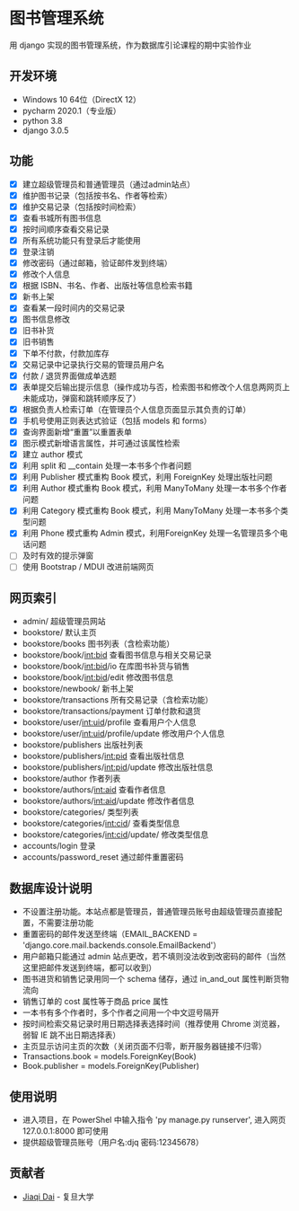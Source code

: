 # 图书管理系统

用 django 实现的图书管理系统，作为数据库引论课程的期中实验作业

## 开发环境

- Windows 10 64位（DirectX 12）
- pycharm 2020.1（专业版）
- python 3.8
- django 3.0.5

## 功能

- [x] 建立超级管理员和普通管理员（通过admin站点）
- [x] 维护图书记录（包括按书名、作者等检索）
- [x] 维护交易记录（包括按时间检索）
- [x] 查看书城所有图书信息
- [x] 按时间顺序查看交易记录
- [x] 所有系统功能只有登录后才能使用
- [x] 登录注销
- [x] 修改密码（通过邮箱，验证邮件发到终端）
- [x] 修改个人信息
- [x] 根据 ISBN、书名、作者、出版社等信息检索书籍
- [x] 新书上架
- [x] 查看某一段时间内的交易记录
- [x] 图书信息修改
- [x] 旧书补货
- [x] 旧书销售
- [x] 下单不付款，付款加库存
- [x] 交易记录中记录执行交易的管理员用户名
- [x] 付款 / 退货界面做成单选题
- [x] 表单提交后输出提示信息（操作成功与否，检索图书和修改个人信息两网页上未能成功，弹窗和跳转顺序反了）
- [x] 根据负责人检索订单（在管理员个人信息页面显示其负责的订单）
- [x] 手机号使用正则表达式验证（包括 models 和 forms）
- [x] 查询界面新增“重置”以重置表单
- [x] 图示模式新增语言属性，并可通过该属性检索
- [x] 建立 author 模式
- [x] 利用 split 和 __contain 处理一本书多个作者问题
- [x] 利用 Publisher 模式重构 Book 模式，利用 ForeignKey 处理出版社问题
- [x] 利用 Author 模式重构 Book 模式，利用 ManyToMany 处理一本书多个作者问题
- [x] 利用 Category 模式重构 Book 模式，利用 ManyToMany 处理一本书多个类型问题
- [x] 利用 Phone 模式重构 Admin 模式，利用ForeignKey 处理一名管理员多个电话问题
- [ ] 及时有效的提示弹窗
- [ ] 使用 Bootstrap / MDUI 改进前端网页

## 网页索引

- admin/ 超级管理员网站
- bookstore/ 默认主页
- bookstore/books 图书列表（含检索功能）
- bookstore/book/<int:bid> 查看图书信息与相关交易记录
- bookstore/book/<int:bid>/io 在库图书补货与销售
- bookstore/book/<int:bid>/edit 修改图书信息
- bookstore/newbook/ 新书上架
- bookstore/transactions 所有交易记录（含检索功能）
- bookstore/transactions/payment 订单付款和退货
- bookstore/user/<int:uid>/profile 查看用户个人信息
- bookstore/user/<int:uid>/profile/update 修改用户个人信息
- bookstore/publishers 出版社列表
- bookstore/publishers/<int:pid> 查看出版社信息
- bookstore/publishers/<int:pid>/update 修改出版社信息
- bookstore/author 作者列表
- bookstore/authors/<int:aid> 查看作者信息
- bookstore/authors/<int:aid>/update 修改作者信息
- bookstore/categories/ 类型列表
- bookstore/categories/<int:cid>/ 查看类型信息
- bookstore/categories/<int:cid>/update/ 修改类型信息
- accounts/login 登录
- accounts/password_reset 通过邮件重置密码

## 数据库设计说明

- 不设置注册功能。本站点都是管理员，普通管理员账号由超级管理员直接配置，不需要注册功能
- 重置密码的邮件发送至终端（EMAIL_BACKEND = 'django.core.mail.backends.console.EmailBackend'）
- 用户邮箱只能通过 admin 站点更改，若不填则没法收到改密码的邮件（当然这里把邮件发送到终端，都可以收到）
- 图书进货和销售记录用同一个 schema 储存，通过 in_and_out 属性判断货物流向
- 销售订单的 cost 属性等于商品 price 属性
- 一本书有多个作者时，多个作者之间用一个中文逗号隔开
- 按时间检索交易记录时用日期选择表选择时间（推荐使用 Chrome 浏览器，弱智 IE 跳不出日期选择表）
- 主页显示访问主页的次数（关闭页面不归零，断开服务器链接不归零）
- Transactions.book = models.ForeignKey(Book)
- Book.publisher = models.ForeignKey(Publisher)

## 使用说明

- 进入项目，在 PowerShel 中输入指令 'py manage.py runserver', 进入网页 127.0.0.1:8000 即可使用
- 提供超级管理员账号（用户名:djq 密码:12345678）

## 贡献者

- [Jiaqi Dai](https://github.com/jqdai) - 复旦大学
